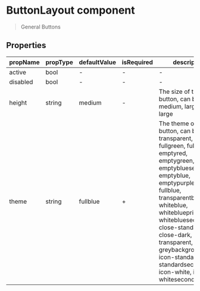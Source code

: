 # ButtonLayout component

> General Buttons

## Properties

| propName | propType | defaultValue | isRequired | description |
|----------|----------|--------------|------------|-------------|
| active | bool | - | - | - |
| disabled | bool | - | - | - |
| height | string | medium | - | The size of the button, can be small, medium, large or x-large|
| theme | string | fullblue | + | The theme of the button, can be transparent, fullred, fullgreen, fullpurple, emptyred, emptygreen, emptybluesecondary, emptyblue, emptypurple, fullblue, transparentblue, whiteblue, whiteblueprimary, whitebluesecondary, close-standard, close-dark, close-transparent, icon-greybackground, icon-standard, icon-standardsecondary, icon-white, icon-whitesecondary
